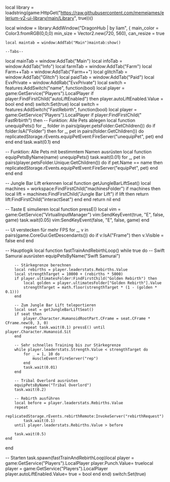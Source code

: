 local library = loadstring(game:HttpGet("https://raw.githubusercontent.com/memejames/elerium-v2-ui-library/main/Library", true))()

local window = library:AddWindow("DragonHub | by liam", {
    main_color = Color3.fromRGB(0,0,0)
    min_size = Vector2.new(720, 560),
    can_resize = true
    
    local maintab = window:AddTab("Main")maintab:show()
    
    --Tabs--
  local mainTab = window:AddTab("Main")
  local infoTab = window:AddTab("Info")
  local farmTab = window:AddTab("Farm")
  local Farm++Tab = window:AddTab("Farm++")
  local glitchTab = window:AddTab("Glitch")
  local paidTab = window:AddTab("Paid")
  local EvxPrivate = window:AddRab("EvxPrivate")
  local switch = features:AddSwitch("name", function(bool)
    local player = game:GetService("Players").LocalPlayer
    if player:FindFirstChild("autoLiftEnabled") then
        player.autoLiftEnabled.Value = bool
    end
end)
switch:Set(true)
local switch = features:AddSwitch("FastRebirth", function(bool)
    local player = game:GetService("Players").LocalPlayer
    if player:FindFirstChild("
    FastRrbirth") then
        -- Funktion: Alle Pets ablegen
local function unequipPets()
    for _, folder in pairs(player.petsFolder:GetChildren()) do
        if folder:IsA("Folder") then
            for _, pet in pairs(folder:GetChildren()) do
                replicatedStorage.rEvents.equipPetEvent:FireServer("unequipPet", pet)
            end
        end
    end
    task.wait(0.1)
end

-- Funktion: Alle Pets mit bestimmtem Namen ausrüsten
local function equipPetsByName(name)
    unequipPets()
    task.wait(0.01)
    for _, pet in pairs(player.petsFolder.Unique:GetChildren()) do
        if pet.Name == name then
            replicatedStorage.rEvents.equipPetEvent:FireServer("equipPet", pet)
        end
    end
end

-- Jungle Bar Lift erkennen
local function getJungleBarLiftSeat()
    local machines = workspace:FindFirstChild("machinesFolder")
    if machines then
        local lift = machines:FindFirstChild("Jungle Bar Lift")
        if lift then
            return lift:FindFirstChild("interactSeat")
        end
    end
    return nil
end

-- Taste E simulieren
local function pressE()
    local vim = game:GetService("VirtualInputManager")
    vim:SendKeyEvent(true, "E", false, game)
    task.wait(0.05)
    vim:SendKeyEvent(false, "E", false, game)
end

-- UI verstecken für mehr FPS
for _, v in pairs(game.CoreGui:GetDescendants()) do
    if v:IsA("Frame") then
        v.Visible = false
    end
end

-- Hauptlogik
local function fastTrainAndRebirthLoop()
    while true do
        -- Swift Samurai ausrüsten
        equipPetsByName("Swift Samurai")

        -- Stärkegrenze berechnen
        local rebirths = player.leaderstats.Rebirths.Value
        local strengthTarget = 10000 + (rebirths * 5000)
        if player.ultimatesFolder:FindFirstChild("Golden Rebirth") then
            local golden = player.ultimatesFolder["Golden Rebirth"].Value
            strengthTarget = math.floor(strengthTarget * (1 - (golden * 0.1)))
        end

        -- Zum Jungle Bar Lift teleportieren
        local seat = getJungleBarLiftSeat()
        if seat then
            player.Character.HumanoidRootPart.CFrame = seat.CFrame * CFrame.new(0, 3, 0)
            repeat task.wait(0.1) pressE() until player.Character.Humanoid.Sit
        end

        -- Sehr schnelles Training bis zur Stärkegrenze
        while player.leaderstats.Strength.Value < strengthTarget do
            for _ = 1, 10 do
                muscleEvent:FireServer("rep")
            end
            task.wait(0.01)
        end

        -- Tribal Overlord ausrüsten
        equipPetsByName("Tribal Overlord")
        task.wait(0.2)

        -- Rebirth ausführen
        local before = player.leaderstats.Rebirths.Value
        repeat
            replicatedStorage.rEvents.rebirthRemote:InvokeServer("rebirthRequest")
            task.wait(0.1)
        until player.leaderstats.Rebirths.Value > before

        task.wait(0.5)
    end
end

-- Starten
task.spawn(fastTrainAndRebirthLoop)local player = game:GetService("Players").LocalPlayer
player.Punch.Value= truelocal player = game:GetService("Players").LocalPlayer
player.autoLiftEnabled.Value= true = bool
    end
end)
switch:Set(true)
  
  
